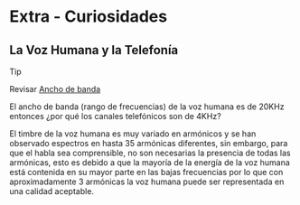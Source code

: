 # Extra - Curiosidades

## La Voz Humana y la Telefonía

> [!TIP]
> Revisar [Ancho de banda](../seniales/ancho_banda/ancho_banda.md)

El ancho de banda (rango de frecuencias) de la voz humana es de 20KHz entonces ¿por qué los canales telefónicos son de 4KHz?

El timbre de la voz humana es muy variado en armónicos y se han observado espectros en hasta 35 armónicas diferentes, sin embargo, para que el habla sea comprensible, no son necesarias la presencia de todas las armónicas, esto es debido a que la mayoría de la energía de la voz humana está contenida en su mayor parte en las bajas frecuencias por lo que con aproximadamente 3 armónicas la voz humana puede ser representada en una calidad aceptable.